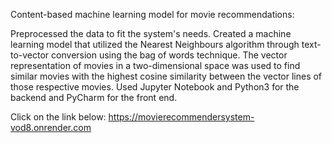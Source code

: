 Content-based machine learning model for movie recommendations:

Preprocessed the data to fit the system's needs. Created a machine learning model that utilized the Nearest Neighbours algorithm through text-to-vector conversion using the bag of words technique. The vector representation of movies in a two-dimensional space was used to find similar movies with the highest cosine similarity between the vector lines of those respective movies. Used Jupyter Notebook and Python3 for the backend and PyCharm for the front end.  

Click on the link below:
https://movierecommendersystem-vod8.onrender.com
